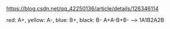 https://blog.csdn.net/qq_42250136/article/details/126346114



red: A+, yellow: A-, blue: B+, black: B-
A+A-B+B- --> 1A1B2A2B


